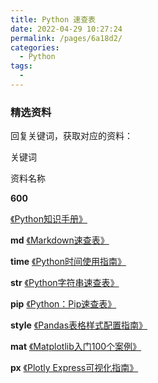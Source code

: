 ```yaml
---
title: Python 速查表
date: 2022-04-29 10:27:24
permalink: /pages/6a18d2/
categories:
  - Python
tags:
  - 
---
```


### 精选资料

回复关键词，获取对应的资料：

关键词

资料名称

**600**

[《Python知识手册》](https://mp.weixin.qq.com/mp/appmsgalbum?__biz=MzI2NjY5NzI0NA==&action=getalbum&album_id=1370549534602133504#wechat_redirect)

**md**  [《Markdown速查表》](https://mp.weixin.qq.com/s?__biz=MzI2NjY5NzI0NA==&mid=2247495631&idx=1&sn=720c931b1f5cdb82ceccd9b34b182a95&scene=21#wechat_redirect)

**time**  [《Python时间使用指南》](https://mp.weixin.qq.com/s?__biz=MzI2NjY5NzI0NA==&mid=2247492370&idx=1&sn=1dc6b3edef0fcb241d07757fb9e2ae03&scene=21#wechat_redirect)

**str**  [《Python字符串速查表》](https://mp.weixin.qq.com/s?__biz=MzI2NjY5NzI0NA==&mid=2247496716&idx=1&sn=8ec7a6b373059fa49f04433990581aa6&scene=21#wechat_redirect)

**pip**  [《Python：Pip速查表》](https://mp.weixin.qq.com/s?__biz=MzI2NjY5NzI0NA==&mid=2247500405&idx=1&sn=c5a760279babd1075c6153858af84af8&scene=21#wechat_redirect)

**style**  [《Pandas表格样式配置指南》](https://mp.weixin.qq.com/s?__biz=MzI2NjY5NzI0NA==&mid=2247501026&idx=1&sn=378292e5435b7ef5eede36192812da3b&scene=21#wechat_redirect)

**mat**  [《Matplotlib入门100个案例》](https://mp.weixin.qq.com/s?__biz=MzI2NjY5NzI0NA==&mid=2247493274&idx=1&sn=323662b49f3b8e0d619d44315537a76a&scene=21#wechat_redirect)

**px**  [《Plotly Express可视化指南》](https://mp.weixin.qq.com/s?__biz=MzI2NjY5NzI0NA==&mid=2247501349&idx=1&sn=04502491758816e83d43525e911cce56&scene=21#wechat_redirect)
